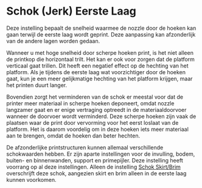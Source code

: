 Schok (Jerk) Eerste Laag
====
Deze instelling bepaalt de snelheid waarmee de nozzle door de hoeken kan gaan terwijl de eerste laag wordt geprint. Deze aanpassing kan afzonderlijk van de andere lagen worden gedaan.

Wanneer u met hoge snelheid door scherpe hoeken print, is het niet alleen de printkop die horizontaal trilt. Het kan er ook voor zorgen dat de platform verticaal gaat trillen. Dit heeft een negatief effect op de hechting van het platform. Als je tijdens de eerste laag wat voorzichtiger door de hoeken gaat, kun je een meer gelijkmatige hechting van het platform krijgen, maar het printen duurt langer.

Bovendien zorgt het verminderen van de schok er meestal voor dat de printer meer materiaal in scherpe hoeken deponeert, omdat nozzle langzamer gaat en er enige vertraging optreedt in de materiaaldoorvoer wanneer de doorvoer wordt verminderd. Deze scherpe hoeken zijn vaak de plaatsen waar de print door vervorming voor het eerst loslaat van de platform. Het is daarom voordelig om in deze hoeken iets meer materiaal aan te brengen, omdat de hoeken dan beter hechten.

De afzonderlijke printstructuren kunnen allemaal verschillende schokwaarden hebben. Er zijn aparte instellingen voor de invulling, bodem, buiten- en binnenwanden, support en primepijler. Deze instelling heeft voorrang op al deze instellingen. Alleen de instelling [Schok Skirt/Brim](jerk_skirt_brim.md) overschrijft deze schok, aangezien skirt en brim alleen in de eerste laag kunnen voorkomen.